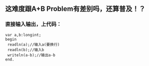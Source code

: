 ## 这难度跟A+B Problem有差别吗，还算普及！？
### 直接输入输出，上代码：
    var a,b:longint;
    begin
     readln(a);//输入a(要换行)
     readln(b);//输入b
     writeln(a-b);//输出a-b
    end.